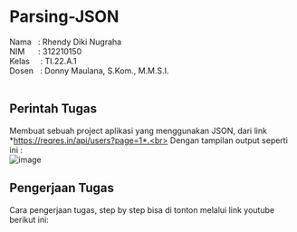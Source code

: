 # Parsing-JSON
Nama&nbsp; &nbsp;: Rhendy Diki Nugraha<br>
NIM&nbsp; &nbsp; &nbsp; : 312210150<br>
Kelas&ensp; &nbsp; : TI.22.A.1<br>
Dosen &nbsp; : Donny Maulana, S.Kom., M.M.S.I.<br><br>

## Perintah Tugas
Membuat sebuah project aplikasi yang menggunakan JSON, dari link *https://reqres.in/api/users?page=1*.<br>
Dengan tampilan output seperti ini :<br>
![image](https://github.com/DYRHEEEN/Parsing-JSON/assets/151630441/dffa7093-13eb-4bd2-a722-91f3f7a5311c)

## Pengerjaan Tugas
Cara pengerjaan tugas, step by step bisa di tonton melalui link youtube berikut ini:<br>
